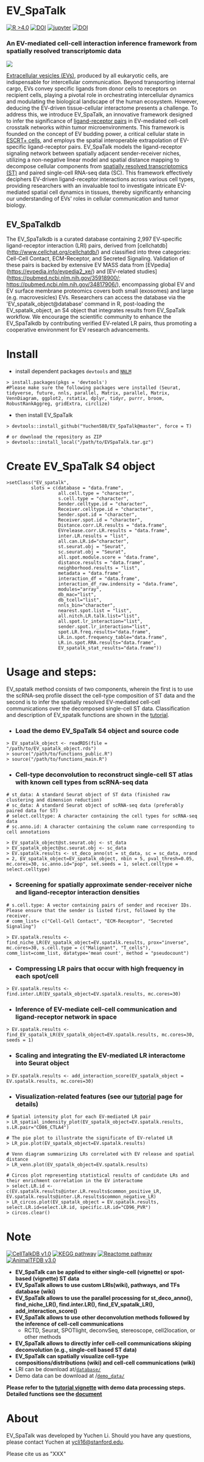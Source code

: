 # EV_SpaTalk
[![R >4.0](https://img.shields.io/badge/R-%3E%3D4.0-brightgreen)](https://www.r-project.org/) [![DOI](https://zenodo.org/badge/DOI/10.5281/zenodo.6809147.svg)](https://doi.org/10.5281/zenodo.6809147) [![jupyter](https://img.shields.io/badge/Jupyter--notebook-SpaTalk--tutorial-yellow?logo=jupyter)](https://github.com/multitalk/awesome-cell-cell-communication/blob/main/method/SpaTalk.ipynb) [![DOI](https://img.shields.io/badge/DOI-10.1038%2Fs41467--022--32111--8-yellowgreen)](https://www.nature.com/articles/s41467-022-32111-8)

### An EV-mediated cell-cell interaction inference framework from spatially resolved transcriptomic data

<img src='https://github.com/Yuchen588/EV_SpaTalk/blob/master/image/abstract.figure.png'>

[Extracellular vesicles (EVs)](https://pubmed.ncbi.nlm.nih.gov/30914410/), produced by all eukaryotic cells, are indispensable for intercellular communication. Beyond transporting internal cargo, EVs convey specific ligands from donor cells to receptors on recipient cells, playing a pivotal role in orchestrating intercellular dynamics and modulating the biological landscape of the human ecosystem. However, deducing the EV-driven tissue-cellular interactome presents a challenge. To address this, we introduce EV_SpaTalk, an innovative framework designed to infer the significance of [ligand-receptor pairs](https://pubmed.ncbi.nlm.nih.gov/34331449/) in EV-mediated cell-cell crosstalk networks within tumor microenvironments. This framework is founded on the concept of EV budding power, a critical cellular state in [ESCRT+ cells](https://pubmed.ncbi.nlm.nih.gov/31705132/), and employs the spatial interoperable extrapolation of EV-specific ligand-receptor pairs. EV_SpaTalk models the ligand-receptor signaling network between spatially adjacent sender-receiver niches, utilizing a non-negative linear model and spatial distance mapping to decompose cellular components from [spatially resolved transcriptomics (ST)](https://pubmed.ncbi.nlm.nih.gov/31932730/) and paired single-cell RNA-seq data (SC). This framework effectively deciphers EV-driven ligand-receptor interactions across various cell types, providing researchers with an invaluable tool to investigate intricate EV-mediated spatial cell dynamics in tissues, thereby significantly enhancing our understanding of EVs' roles in cellular communication and tumor biology.

## EV_SpaTalkdb
The EV_SpaTalkdb is a curated database containing 2,997 EV-specific ligand-receptor interaction (LRI) pairs, derived from [cellchatdb] (http://www.cellchat.org/cellchatdb/) and classified into three categories: Cell-Cell Contact, ECM-Receptor, and Secreted Signaling. Validation of these pairs is backed by extensive EV MASS data from [EVpedia] (https://evpedia.info/evpedia2_xe/) and [EV-related studies] (https://pubmed.ncbi.nlm.nih.gov/35918900/; https://pubmed.ncbi.nlm.nih.gov/34817906/), encompassing global EV and EV surface membrane proteomics covers both small (exosomes) and large (e.g. macrovesicles) EVs. Researchers can access the database via the 'EV_spatalk_object@database' command in R, post-loading the EV_spatalk_object, an S4 object that integrates results from EV_SpaTalk workflow. We encourage the scientific community to enhance the EV_SpaTalkdb by contributing verified EV-related LR pairs, thus promoting a cooperative environment for EV research advancements.



# Install

- install dependent packages `devtools` and [`NNLM`](https://github.com/linxihui/NNLM)

```
> install.packages(pkgs = 'devtools')
#Please make sure the following packages were installed (Seurat, tidyverse, future, nnls, parallel, Matrix, parallel, Matrix, VennDiagram, ggplot2, rstatix, dplyr, tidyr, purrr, broom, RobustRankAggreg, gridExtra, circlize)
```

- then install EV_SpaTalk

```
> devtools::install_github("Yuchen588/EV_SpaTalk@master", force = T)

# or download the repository as ZIP
> devtools::install_local("/path/to/EVSpaTalk.tar.gz")
```

# Create EV_SpaTalk S4 object
```
>setClass("EV_spatalk",
         slots = c(database = "data.frame",
                   all.cell.type = "character",
                   s.cell.type = "character",
                   Sender.celltype.id = "character",
                   Receiver.celltype.id = "character",
                   Sender.spot.id = "character",
                   Receiver.spot.id = "character",
                   Distance.corr.LR.results = "data.frame",
                   EVrelease.corr.LR.results = "data.frame",
                   inter.LR.results = "list",
                   all.can.LR.id="character",
                   st.seurat.obj = "Seurat",
                   sc.seurat.obj = "Seurat",
                   all.spot.module.score = "data.frame",
                   distance.results = "data.frame",
                   neighborhood.results = "list",
                   metadata = "data.frame",
                   interaction_df = "data.frame",
                   interaction_df_raw.indensity = "data.frame",
                   modules="array",
                   db_mac="list",
                   db_tcell="list",
                   nnls_bin="character",
                   nearest.spot.list = "list",
                   all.nitch.LR.talk.list="list",
                   all.spot.lr_interaction="list",
                   sender.spot.lr_interaction="list",
                   spot.LR.freq.results="data.frame",
                   LR.in.spot.frequency_table="data.frame",
                   LR.in.spot.RRA.results="data.frame",
                   EV_spatalk_stat_results="data.frame"))
```

# Usage and steps:
EV_spatalk method consists of two components, wherein the first is to use the scRNA-seq profile dissect the cell-type composition of ST data and the second is to infer the spatially resolved EV-mediated cell-cell communications over the decomposed single-cell ST data. Classification and description of EV_spatalk functions are shown in the [tutorial](https://evpedia.info/evpedia2_xe/).
- ### Load the demo EV_SpaTalk S4 object and source code
```
> EV_spatalk_object <- readRDS(file = "/path/to/EV_spatalk_object.rds")
> source("/path/to/functions_public.R")
> source("/path/to/functions_main.R")
```
- ### Cell-type deconvolution to reconstruct single-cell ST atlas with known cell types from scRNA-seq data
```
# st_data: A standard Seurat object of ST data (finished raw clustering and dimension reduction)
# sc_data: A standard Seurat object of scRNA-seq data (preferably paired data for ST)
# select.celltype: A character containing the cell types for scRNA-seq data
# sc.anno.id: A character containing the column name corresponding to cell annotations

> EV_spatalk_object@st.seurat.obj <- st_data
> EV_spatalk_object@sc.seurat.obj <- sc_data
> EV.spatalk.results <- st_deco_anno(st = st_data, sc = sc_data, nrand = 2, EV_spatalk_object=EV_spatalk_object, nbin = 5, pval_thresh=0.05, mc.cores=30, sc.anno.id="pop", set.seeds = 1, select.celltype = select.celltype)
```

- ### Screening for spatially approximate sender-receiver niche and ligand-receptor interaction densities
```
# s.cell.type: A vector containing pairs of sender and receiver IDs. Please ensure that the sender is listed first, followed by the receiver.
# comm_list= c("Cell-Cell Contact", "ECM-Receptor", "Secreted Signaling")

> EV.spatalk.results <- find_niche_LR(EV_spatalk_object=EV.spatalk.results, prox="inverse", mc.cores=30, s.cell.type = c("Malignant", "T_cells"), comm_list=comm_list, datatype='mean count', method = "pseudocount")
```
- ### Compressing LR pairs that occur with high frequency in each spot/cell
```
> EV.spatalk.results <- find.inter.LR(EV_spatalk_object=EV.spatalk.results, mc.cores=30)
```
- ### Inference of EV-mediate cell-cell communication and ligand-receptor network in space
```
> EV.spatalk.results <- find_EV_spatalk_LR(EV_spatalk_object=EV.spatalk.results, mc.cores=30, seeds = 1)
```
- ### Scaling and integrating the EV-mediated LR interactome into Seurat object
```
> EV.spatalk.results <- add_interaction_score(EV_spatalk_object = EV.spatalk.results, mc.cores=30)
```
- ### Visualization-related features (see our [tutorial](https://evpedia.info/evpedia2_xe/) page for details)
```
# Spatial intensity plot for each EV-mediated LR pair
> LR_spatial_indensity_plot(EV_spatalk_object=EV.spatalk.results, s.LR.pair="CD86_CTLA4")

# The pie plot to illustrate the significate of EV-related LR
> LR_pie.plot(EV_spatalk_object=EV.spatalk.results)

# Venn diagram summarizing LRs correlated with EV release and spatial distance
> LR_venn.plot(EV_spatalk_object=EV.spatalk.results)

# Circos plot representing statistical results of candidate LRs and their enrichment correlation in the EV interactome
> select.LR.id <- c(EV.spatalk.results@inter.LR.results$common_positive_LR, EV.spatalk.results@inter.LR.results$common_negative_LR)
> LR_circos.plot(EV_spatalk_object = EV.spatalk.results, select.LR.id=select.LR.id, specific.LR.id="CD96_PVR")
> circos.clear()
```

# Note
[![CellTalkDB v1.0](https://img.shields.io/badge/CellTalkDB-v1.0-blueviolet)](http://tcm.zju.edu.cn/celltalkdb/) [![KEGG pathway](https://img.shields.io/badge/KEGG-pathway-ff69b4)](https://www.kegg.jp/kegg/pathway.html) [![Reactome pathway](https://img.shields.io/badge/Reactome-pathway-brightgreen)](https://reactome.org/) [![AnimalTFDB v3.0](https://img.shields.io/badge/AnimalTFDB-v3.0-yellowgreen)](http://bioinfo.life.hust.edu.cn/AnimalTFDB/#!/)

- __EV_SpaTalk can be applied to either single-cell (vignette) or spot-based (vignette) ST data__
- __EV_SpaTalk allows to use custom LRIs(wiki), pathways, and TFs database (wiki)__
- __EV_SpaTalk allows to use the parallel processing for st_deco_anno(), find_niche_LR(), find.inter.LR(), find_EV_spatalk_LR(), add_interaction_score()__
- __EV_SpaTalk allows to use other deconvolution methods followed by the inference of cell-cell communications__
  - RCTD, Seurat, SPOTlight, deconvSeq, stereoscope, cell2location, or other methods
- __EV_SpaTalk allows to directly infer cell-cell communications skiping deconvolution (e.g., single-cell based ST data)__
- __EV_SpaTalk can spatially visualize cell-type compositions/distributions (wiki) and cell-cell communications (wiki)__
- LRI can be download at/[`database/`](https://drive.google.com/file/d/1Lw2FgmMBd3yFbzZPnn2Pibv18fv0jAqp/view?usp=sharing)
- Demo data can be download at /[`demo_data/`](https://drive.google.com/file/d/1d_ep0CzI1bsMANiC9s_U9uoN4tZs_yso/view?usp=sharing)

__Please refer to the [tutorial vignette](https://raw.githack.com/multitalk/awesome-cell-cell-communication/main/method/tutorial.html) with demo data processing steps. Detailed functions see the [document](https://raw.githack.com/ZJUFanLab/SpaTalk/main/vignettes/SpaTalk.pdf)__

# About
EV_SpaTalk was developed by Yuchen Li. Should you have any questions, please contact Yuchen at ycli16@stanford.edu.

Please cite us as "XXX"
